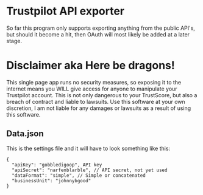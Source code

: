 # Trustpilot API exporter
So far this program only supports exporting anything from the public API's, but should it become a hit, then OAuth will most likely be added at a later stage.

# Disclaimer aka Here be dragons!
This single page app runs no security measures, so exposing it to the internet means you WILL give access for anyone to manipulate your Trustpilot account. This is not only dangerous to your TrustScore, but also a breach of contract and liable to lawsuits. Use this software at your own discretion, I am not liable for any damages or lawsuits as a result of using this software.

## Data.json
This is the settings file and it will have to look something like this:
```
{
  "apiKey": "gobbledigoop", API key
  "apiSecret": "narfenblarble", // API secret, not yet used
  "dataFormat": "simple", // Simple or concatenated
  "businessUnit": "johnnybgood"
}
```

